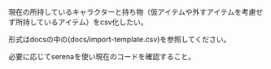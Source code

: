 
現在の所持しているキャラクターと持ち物（仮アイテムや外すアイテムを考慮せず所持しているアイテム）をcsv化したい。

形式はdocsの中の(docs/import-template.csv)を参照してください。

必要に応じてserenaを使い現在のコードを確認すること。

